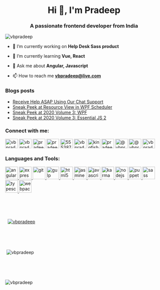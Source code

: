 <h1 align="center">Hi 👋, I'm Pradeep</h1>
<h3 align="center">A passionate frontend developer from India</h3>

<p align="left"> <img src="https://komarev.com/ghpvc/?username=vbpradeep" alt="vbpradeep" /> </p>

- 🔭 I’m currently working on **Help Desk Sass product**

- 🌱 I’m currently learning **Vue, React**

- 💬 Ask me about **Angular, Javascript**

- 📫 How to reach me **vbpradeep@live.com**

### Blogs posts
<!-- BLOG-POST-LIST:START -->
- [Receive Help ASAP Using Our Chat Support](https://www.syncfusion.com/blogs/post/receive-help-asap-using-our-chat-support.aspx)
- [Sneak Peek at Resource View in WPF Scheduler](https://www.syncfusion.com/blogs/post/sneak-peek-at-resource-view-in-wpf-scheduler.aspx)
- [Sneak Peek at 2020 Volume 3: WPF](https://www.syncfusion.com/blogs/post/sneak-peek-at-2020-volume-3-wpf.aspx)
- [Sneak Peek at 2020 Volume 3: Essential JS 2](https://www.syncfusion.com/blogs/post/sneak-peek-at-2020-volume-3-essential-js-2.aspx)
<!-- BLOG-POST-LIST:END -->

<p align="left">
<h3 align="left">Connect with me:</h3>
<a href="https://codepen.io/vbpradeep" target="blank"><img align="center" src="https://cdn.jsdelivr.net/npm/simple-icons@3.0.1/icons/codepen.svg" alt="vbpradeep" height="30" width="40" /></a>
<a href="https://dev.to/vbpradeep" target="blank"><img align="center" src="https://cdn.jsdelivr.net/npm/simple-icons@3.0.1/icons/dev-dot-to.svg" alt="vbpradeep" height="30" width="40" /></a>
<a href="https://twitter.com/pradeep_vasu05" target="blank"><img align="center" src="https://cdn.jsdelivr.net/npm/simple-icons@3.0.1/icons/twitter.svg" alt="pradeep_vasu05" height="30" width="40" /></a>
<a href="https://linkedin.com/in/pradeep-kumar-25957a94" target="blank"><img align="center" src="https://cdn.jsdelivr.net/npm/simple-icons@3.0.1/icons/linkedin.svg" alt="pradeep-kumar-25957a94" height="30" width="40" /></a>
<a href="https://stackoverflow.com/users/5553878" target="blank"><img align="center" src="https://cdn.jsdelivr.net/npm/simple-icons@3.0.1/icons/stackoverflow.svg" alt="5553878" height="30" width="40" /></a>
<a href="https://codesandbox.com/vbpradeep" target="blank"><img align="center" src="https://cdn.jsdelivr.net/npm/simple-icons@3.0.1/icons/codesandbox.svg" alt="vbpradeep" height="30" width="40" /></a>
<a href="https://fb.com/kingfisherpradeep" target="blank"><img align="center" src="https://cdn.jsdelivr.net/npm/simple-icons@3.0.1/icons/facebook.svg" alt="kingfisherpradeep" height="30" width="40" /></a>
<a href="https://instagram.com/pradeep_vasu" target="blank"><img align="center" src="https://cdn.jsdelivr.net/npm/simple-icons@3.0.1/icons/instagram.svg" alt="pradeep_vasu" height="30" width="40" /></a>
<a href="https://medium.com/@vbpradeep" target="blank"><img align="center" src="https://cdn.jsdelivr.net/npm/simple-icons@3.0.1/icons/medium.svg" alt="@vbpradeep" height="30" width="40" /></a>
<a href="https://www.hackerearth.com/@vbpradeep" target="blank"><img align="center" src="https://cdn.jsdelivr.net/npm/simple-icons@3.0.1/icons/hackerearth.svg" alt="@vbpradeep" height="30" width="40" /></a>
<a href="https://www.topcoder.com/members/vbpradeep" target="blank"><img align="center" src="https://cdn.jsdelivr.net/npm/simple-icons@3.0.1/icons/topcoder.svg" alt="vbpradeep" height="30" width="40" /></a>
</p>

<h3 align="left">Languages and Tools:</h3>
<p align="left"> <a href="https://angular.io" target="_blank"> <img src="https://devicons.github.io/devicon/devicon.git/icons/angularjs/angularjs-original.svg" alt="angularjs" width="40" height="40"/> </a> <a href="https://expressjs.com" target="_blank"> <img src="https://devicons.github.io/devicon/devicon.git/icons/express/express-original-wordmark.svg" alt="express" width="40" height="40"/> </a> <a href="https://git-scm.com/" target="_blank"> <img src="https://www.vectorlogo.zone/logos/git-scm/git-scm-icon.svg" alt="git" width="40" height="40"/> </a> <a href="https://gulpjs.com" target="_blank"> <img src="https://devicons.github.io/devicon/devicon.git/icons/gulp/gulp-plain.svg" alt="gulp" width="40" height="40"/> </a> <a href="https://www.w3.org/html/" target="_blank"> <img src="https://devicons.github.io/devicon/devicon.git/icons/html5/html5-original-wordmark.svg" alt="html5" width="40" height="40"/> </a> <a href="https://jasmine.github.io/" target="_blank"> <img src="https://www.vectorlogo.zone/logos/jasmine/jasmine-icon.svg" alt="jasmine" width="40" height="40"/> </a> <a href="https://developer.mozilla.org/en-US/docs/Web/JavaScript" target="_blank"> <img src="https://devicons.github.io/devicon/devicon.git/icons/javascript/javascript-original.svg" alt="javascript" width="40" height="40"/> </a> <a href="https://karma-runner.github.io/latest/index.html" target="_blank"> <img src="https://raw.githubusercontent.com/detain/svg-logos/780f25886640cef088af994181646db2f6b1a3f8/svg/karma.svg" alt="karma" width="40" height="40"/> </a> <a href="https://nodejs.org" target="_blank"> <img src="https://devicons.github.io/devicon/devicon.git/icons/nodejs/nodejs-original-wordmark.svg" alt="nodejs" width="40" height="40"/> </a> <a href="https://github.com/puppeteer/puppeteer" target="_blank"> <img src="https://www.vectorlogo.zone/logos/pptrdev/pptrdev-official.svg" alt="puppeteer" width="40" height="40"/> </a> <a href="https://sass-lang.com" target="_blank"> <img src="https://devicons.github.io/devicon/devicon.git/icons/sass/sass-original.svg" alt="sass" width="40" height="40"/> </a> <a href="https://www.typescriptlang.org/" target="_blank"> <img src="https://devicons.github.io/devicon/devicon.git/icons/typescript/typescript-original.svg" alt="typescript" width="40" height="40"/> </a> <a href="https://webpack.js.org" target="_blank"> <img src="https://devicons.github.io/devicon/devicon.git/icons/webpack/webpack-original.svg" alt="webpack" width="40" height="40"/> </a> </p>
<br><br><br>
<p>&nbsp;
<a href="https://github.com/vbpradeep/jira-sprint-board-Vs-syncfusion-kanban-board"><img align="center" src="https://github-readme-stats.vercel.app/api/pin/?username=vbpradeep&repo=jira-sprint-board-Vs-syncfusion-kanban-board&show_owner=true&show_icons=true&theme=prussian" alt="vbpradeep" /></a>
</p>

<br><br><br>

<p>&nbsp;<img align="center" src="https://github-readme-stats.vercel.app/api?username=vbpradeep&show_icons=true&hide=contribs,prs&theme=prussian" alt="vbpradeep" /></p>


<br><br><br>

<p><img align="left" src="https://github-readme-stats.vercel.app/api/top-langs/?username=vbpradeep&layout=compact&theme=prussian" alt="vbpradeep" /></p>

